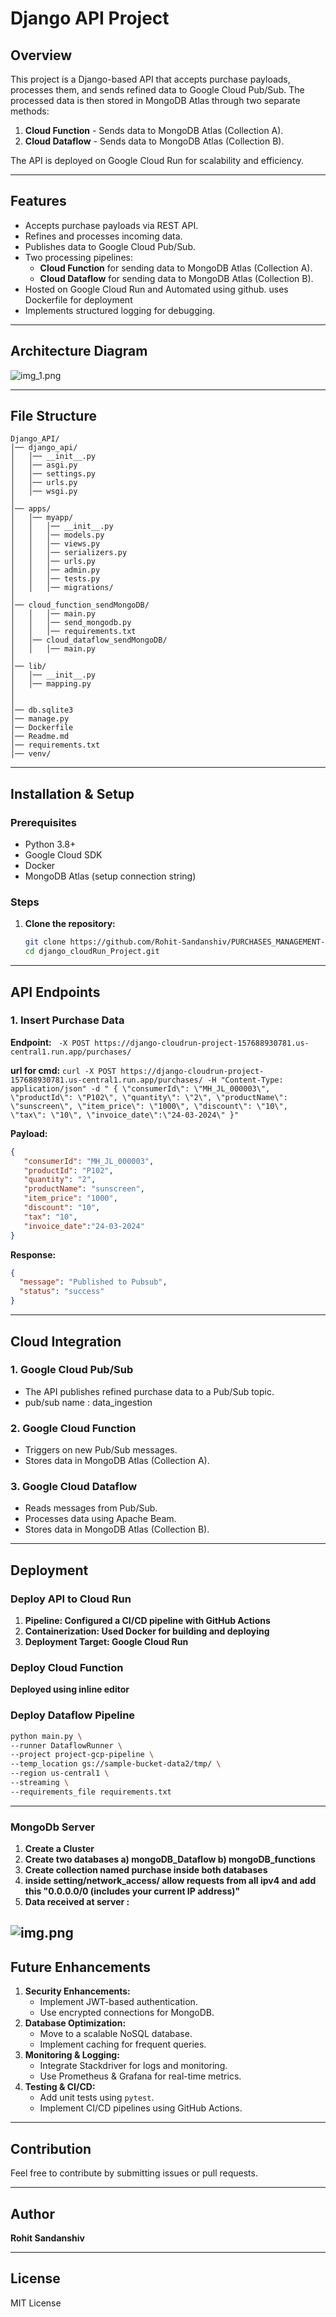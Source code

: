 # Django API Project

## Overview
This project is a Django-based API that accepts purchase payloads, processes them, and sends refined data to Google Cloud Pub/Sub. The processed data is then stored in MongoDB Atlas through two separate methods:

1. **Cloud Function** - Sends data to MongoDB Atlas (Collection A).
2. **Cloud Dataflow** - Sends data to MongoDB Atlas (Collection B).

The API is deployed on Google Cloud Run for scalability and efficiency.

---

## Features
- Accepts purchase payloads via REST API.
- Refines and processes incoming data.
- Publishes data to Google Cloud Pub/Sub.
- Two processing pipelines:
  - **Cloud Function** for sending data to MongoDB Atlas (Collection A).
  - **Cloud Dataflow** for sending data to MongoDB Atlas (Collection B).
- Hosted on Google Cloud Run and Automated using github. uses Dockerfile for deployment
- Implements structured logging for debugging.

---

## Architecture Diagram
![img_1.png](img_1.png)

---

## File Structure
```
Django_API/
│── django_api/
│   │── __init__.py
│   │── asgi.py
│   │── settings.py
│   │── urls.py
│   │── wsgi.py
│
│── apps/
│   │── myapp/
│   │   │── __init__.py
│   │   │── models.py
│   │   │── views.py
│   │   │── serializers.py
│   │   │── urls.py
│   │   │── admin.py
│   │   │── tests.py
│   │   │── migrations/
│
│── cloud_function_sendMongoDB/
│   │   │── main.py
│   │   │── send_mongodb.py
│   │   │── requirements.txt
│   │── cloud_dataflow_sendMongoDB/
│   │   │── main.py
│
│── lib/
│   │── __init__.py
│   │── mapping.py
│
│
│── db.sqlite3
│── manage.py
│── Dockerfile
│── Readme.md
│── requirements.txt
│── venv/

```

---

## Installation & Setup
### Prerequisites
- Python 3.8+
- Google Cloud SDK
- Docker
- MongoDB Atlas (setup connection string)

### Steps
1. **Clone the repository:**
   ```sh
   git clone https://github.com/Rohit-Sandanshiv/PURCHASES_MANAGEMENT-django-gcp-Mongodb.git
   cd django_cloudRun_Project.git
   ```
---

## API Endpoints
### 1. Insert Purchase Data
**Endpoint:** ` -X POST https://django-cloudrun-project-157688930781.us-central1.run.app/purchases/`

**url for cmd:** `curl -X POST https://django-cloudrun-project-157688930781.us-central1.run.app/purchases/ -H "Content-Type: application/json" -d " { \"consumerId\": \"MH_JL_000003\", \"productId\": \"P102\", \"quantity\": \"2\", \"productName\": \"sunscreen\", \"item_price\": \"1000\", \"discount\": \"10\", \"tax\": \"10\", \"invoice_date\":\"24-03-2024\" }"`

**Payload:**
```json
{ 
   "consumerId": "MH_JL_000003", 
   "productId": "P102", 
   "quantity": "2", 
   "productName": "sunscreen", 
   "item_price": "1000", 
   "discount": "10", 
   "tax": "10", 
   "invoice_date":"24-03-2024"
}
```

**Response:**
```json
{
  "message": "Published to Pubsub",
  "status": "success"
}
```

---

## Cloud Integration
### 1. **Google Cloud Pub/Sub**
- The API publishes refined purchase data to a Pub/Sub topic.
- pub/sub name : data_ingestion

### 2. **Google Cloud Function**
- Triggers on new Pub/Sub messages.
- Stores data in MongoDB Atlas (Collection A).

### 3. **Google Cloud Dataflow**
- Reads messages from Pub/Sub.
- Processes data using Apache Beam.
- Stores data in MongoDB Atlas (Collection B).

---

## Deployment
### Deploy API to Cloud Run
1. **Pipeline: Configured a CI/CD pipeline with GitHub Actions**
2. **Containerization: Used Docker for building and deploying**
3. **Deployment Target: Google Cloud Run**

### Deploy Cloud Function
 **Deployed using inline editor**

### Deploy Dataflow Pipeline
```sh
python main.py \    
--runner DataflowRunner \    
--project project-gcp-pipeline \   
--temp_location gs://sample-bucket-data2/tmp/ \  
--region us-central1 \
--streaming \ 
--requirements_file requirements.txt
```

---
### MongoDb Server
1. **Create a Cluster**
2. **Create two databases a) mongoDB_Dataflow   b) mongoDB_functions**
3. **Create collection named purchase inside both databases**
4. **inside setting/network_access/ allow requests from all ipv4 and add this "0.0.0.0/0 (includes your current IP address)"**
5. **Data received at server :**

![img.png](img.png)
---

## Future Enhancements
1. **Security Enhancements:**
   - Implement JWT-based authentication.
   - Use encrypted connections for MongoDB.
2. **Database Optimization:**
   - Move to a scalable NoSQL database.
   - Implement caching for frequent queries.
3. **Monitoring & Logging:**
   - Integrate Stackdriver for logs and monitoring.
   - Use Prometheus & Grafana for real-time metrics.
4. **Testing & CI/CD:**
   - Add unit tests using `pytest`.
   - Implement CI/CD pipelines using GitHub Actions.

---

## Contribution
Feel free to contribute by submitting issues or pull requests.

---

## Author
**Rohit Sandanshiv**

---

## License
MIT License


